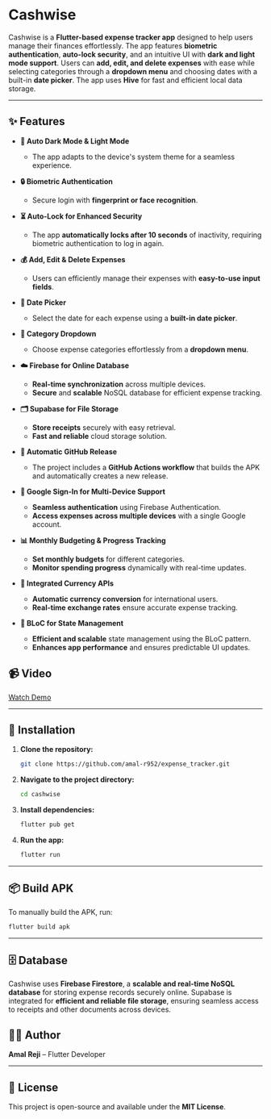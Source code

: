# **Cashwise**

Cashwise is a **Flutter-based expense tracker app** designed to help users manage their finances effortlessly. The app features **biometric authentication**, **auto-lock security**, and an intuitive UI with **dark and light mode support**. Users can **add, edit, and delete expenses** with ease while selecting categories through a **dropdown menu** and choosing dates with a built-in **date picker**. The app uses **Hive** for fast and efficient local data storage.

---

## ✨ **Features**

- **🌙 Auto Dark Mode & Light Mode**
    - The app adapts to the device's system theme for a seamless experience.

- **🔒 Biometric Authentication**
    - Secure login with **fingerprint or face recognition**.

- **⏳ Auto-Lock for Enhanced Security**
    - The app **automatically locks after 10 seconds** of inactivity, requiring biometric authentication to log in again.

- **💰 Add, Edit & Delete Expenses**
    - Users can efficiently manage their expenses with **easy-to-use input fields**.

- **📆 Date Picker**
    - Select the date for each expense using a **built-in date picker**.

- **📂 Category Dropdown**
    - Choose expense categories effortlessly from a **dropdown menu**.

- **☁️ Firebase for Online Database**
    - **Real-time synchronization** across multiple devices.
    - **Secure** and **scalable** NoSQL database for efficient expense tracking.

- **🗂 Supabase for File Storage**
    - **Store receipts** securely with easy retrieval.
    - **Fast and reliable** cloud storage solution.

- **🚀 Automatic GitHub Release**
    - The project includes a **GitHub Actions workflow** that builds the APK and automatically
      creates a new release.
      
- **🔑 Google Sign-In for Multi-Device Support**
    - **Seamless authentication** using Firebase Authentication.
    - **Access expenses across multiple devices** with a single Google account.

- **📊 Monthly Budgeting & Progress Tracking**
    - **Set monthly budgets** for different categories.
    - **Monitor spending progress** dynamically with real-time updates.

- **💱 Integrated Currency APIs**
    - **Automatic currency conversion** for international users.
    - **Real-time exchange rates** ensure accurate expense tracking.

- **🎯 BLoC for State Management**
    - **Efficient and scalable** state management using the BLoC pattern.
    - **Enhances app performance** and ensures predictable UI updates.


## 📹 Video  

[Watch Demo](https://drive.google.com/file/d/1AC3oyIpBxPvwnA3kz5796-ys33_x3Dny/view?usp=drivesdk)




---

## 🚀 **Installation**

1. **Clone the repository:**

   ```sh
   git clone https://github.com/amal-r952/expense_tracker.git
   ```  

2. **Navigate to the project directory:**

   ```sh
   cd cashwise
   ```  

3. **Install dependencies:**

   ```sh
   flutter pub get
   ```  

4. **Run the app:**

   ```sh
   flutter run
   ```  

---

## 📦 **Build APK**

To manually build the APK, run:

```sh
flutter build apk
```  

---

## 🗄️ **Database**

Cashwise uses **Firebase Firestore**, a **scalable and real-time NoSQL database** for storing expense records securely online. Supabase is integrated for **efficient and reliable file storage**, ensuring seamless access to receipts and other documents across devices.


## 👨‍💻 **Author**

**Amal Reji** – Flutter Developer

---

## 📜 **License**

This project is open-source and available under the **MIT License**.  
